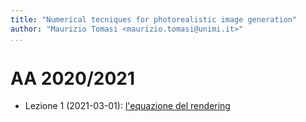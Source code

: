 ```yaml
---
title: "Numerical tecniques for photorealistic image generation"
author: "Maurizio Tomasi <maurizio.tomasi@unimi.it>"
...
```


# AA 2020/2021

- Lezione 1 (2021-03-01): [l'equazione del rendering](https://ziotom78.github.io/raytracing_course/tomasi-ray-tracing-01a-rendering-equation.html)

